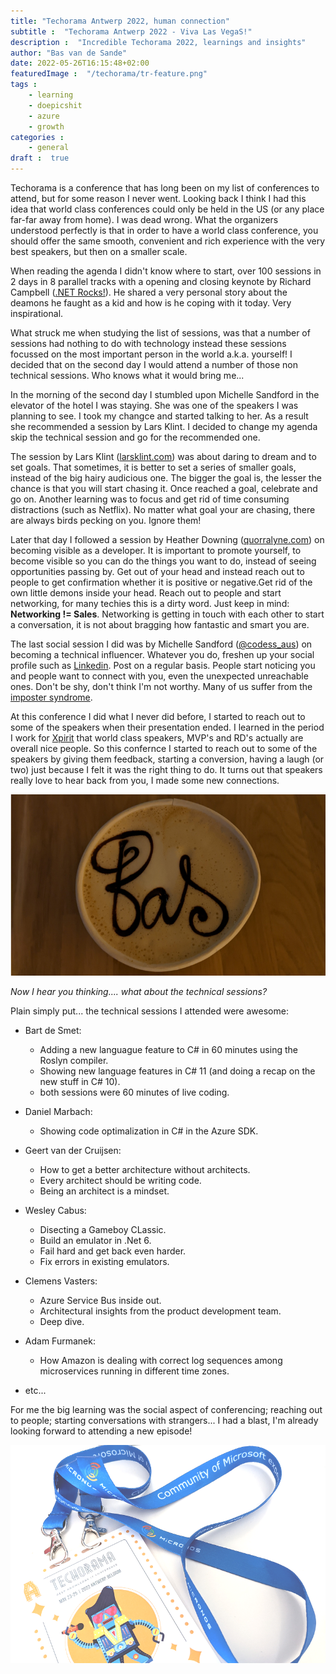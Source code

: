 ```yaml
---
title: "Techorama Antwerp 2022, human connection"
subtitle :  "Techorama Antwerp 2022 - Viva Las VegaS!"
description :  "Incredible Techorama 2022, learnings and insights"
author: "Bas van de Sande"
date: 2022-05-26T16:15:48+02:00
featuredImage :  "/techorama/tr-feature.png"
tags :  
    - learning 
    - doepicshit
    - azure 
    - growth
categories : 
    - general
draft :  true
---
```

Techorama is a conference that has long been on my list of conferences to attend, but for some reason I never went. Looking back I think I had this idea that world class conferences could only be held in the US (or any place far-far away from home). I was dead wrong. 
What the organizers understood perfectly is that in order to have a world class conference, you should offer the same smooth, convenient and rich experience with the very best speakers, but then on a smaller scale. 

When reading the agenda I didn't know where to start, over 100 sessions in 2 days in 8 parallel tracks with a opening and closing keynote by Richard Campbell ([.NET Rocks!](https://www.dotnetrocks.com/)). He shared a very personal story about the deamons he faught as a kid and how is he coping with it today. Very inspirational.

What struck me when studying the list of sessions, was that a number of sessions had nothing to do with technology instead these sessions focussed on the most important person in the world a.k.a. yourself! I decided that on the second day I would attend a number of those non technical sessions. Who knows what it would bring me... 

In the morning of the second day  I stumbled upon Michelle Sandford in the elevator of the hotel I was staying. She was one of the speakers I was planning to see. I took my changce and started talking to her. As a result she recommended a session by Lars Klint. I decided to change my agenda skip the technical session and go for the recommended one.

The session by Lars Klint ([larsklint.com](https://larsklint.com/)) was about daring to dream and to set goals. That sometimes, it is better to set a series of smaller goals, instead of the big hairy audicious one. The bigger the goal is, the lesser the chance is that you will start chasing it. Once reached a goal, celebrate and go on. Another learning was to focus and get rid of time consuming distractions (such as Netflix). No matter what goal your are chasing, there are always birds pecking on you. Ignore them! 

Later that day I followed a session by Heather Downing ([quorralyne.com](https://www.quorralyne.com)) on becoming visible as a developer. It is important to promote yourself, to become visible so you can do the things you want to do, instead of seeing opportunities passing by. Get out of your head and instead reach out to people to get confirmation whether it is positive or negative.Get rid of the own little demons inside your head. Reach out to people and start networking, for many techies this is a dirty word. Just keep in mind: **Networking != Sales**. Networking is getting in touch with each other to start a conversation, it is not about bragging how fantastic and smart you are.

The last social session I did was by Michelle Sandford ([@codess_aus](https://twitter.com/codess_aus)) on becoming a technical influencer. Whatever you do, freshen up your social profile such as [Linkedin](https://www.linkedin.com/in/basvandesande/). Post on a regular basis. People start noticing you and people want to connect with you, even the unexpected unreachable ones. Don't be shy, don't think I'm not worthy. Many of us suffer from the [imposter syndrome](https://en.wikipedia.org/wiki/Impostor_syndrome). 

At this conference I did what I never did before, I started to reach out to some of the speakers when their presentation ended. I learned in the period I work for [Xpirit](https://xpirit.com) that world class speakers, MVP's and RD's actually are overall nice people. So this confernce I started to reach out to some of the speakers by giving them feedback, starting a conversion, having a laugh (or two) just because I felt it was the right thing to do. It turns out that speakers really love to hear back from you, I made some new connections. 

![coffee](/techorama/tr-coffee.png)


*Now I hear you thinking.... what about the technical sessions?*

Plain simply put... the technical sessions I attended were awesome:
- Bart de Smet: 
    - Adding a new languague feature to C# in 60 minutes using the Roslyn compiler.
    - Showing new language features in C# 11 (and doing a recap on the new stuff in C# 10).
    - both sessions were 60 minutes of live coding.
- Daniel Marbach:
    - Showing code optimalization in C# in the Azure SDK.
- Geert van der Cruijsen:
    - How to get a better architecture without architects. 
    - Every architect should be writing code. 
    - Being an architect is a mindset.
- Wesley Cabus:
    - Disecting a Gameboy CLassic.
    - Build an emulator in .Net 6.
    - Fail hard and get back even harder.
    - Fix errors in existing emulators.
- Clemens Vasters:
    - Azure Service Bus inside out.
    - Architectural insights from the product development team.
    - Deep dive.
- Adam Furmanek: 
    - How Amazon is dealing with correct log sequences among microservices running in different time zones.

- etc...

For me the big learning was the social aspect of conferencing; reaching out to people; starting conversations with strangers... I had a blast, I'm already looking forward to attending a new episode!  

![badge](/techorama/tr-badge.png)